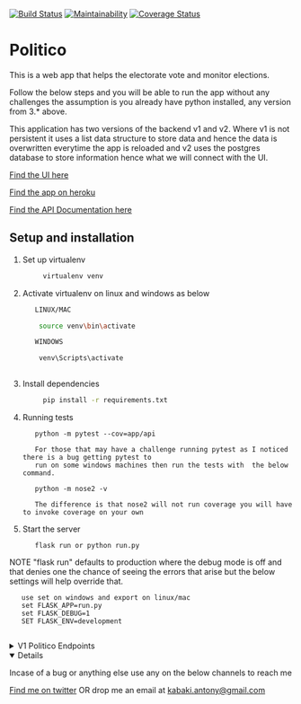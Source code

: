 [![Build Status](https://travis-ci.org/KabakiAntony/Politico.svg?branch=develop)](https://travis-ci.org/KabakiAntony/Politico) [![Maintainability](https://api.codeclimate.com/v1/badges/2520ce3bfae6e8e38329/maintainability)](https://codeclimate.com/github/KabakiAntony/Politico/maintainability) [![Coverage Status](https://coveralls.io/repos/github/KabakiAntony/Politico/badge.svg)](https://coveralls.io/github/KabakiAntony/Politico)

# Politico
 This is a web app that helps the electorate vote and monitor elections.

 Follow the below steps and you will be able to run the app without any challenges 
 the assumption is you already have python installed, any version from 3.* above.

 This application has two versions of the backend v1 and v2. Where v1 is not persistent
 it uses a list data structure to store data and hence the data is overwritten everytime the app
 is reloaded and v2 uses the postgres database to store information hence what we will connect with 
 the UI.

 [Find the UI here](https://kabakiantony.github.io/Politico/UI/)

 [Find the app on heroku](https://v1politico.herokuapp.com/)

 [Find the API Documentation here](https://v1politico.docs.apiary.io)

## Setup and installation

1. Set up virtualenv

   ```bash
        virtualenv venv
   ```

2. Activate virtualenv on linux and windows  as below

   ```bash
      LINUX/MAC

       source venv\bin\activate

      WINDOWS

       venv\Scripts\activate
      
   ```

3. Install dependencies

   ```bash
        pip install -r requirements.txt
   ```


4. Running tests

   ```
      python -m pytest --cov=app/api 

      For those that may have a challenge running pytest as I noticed there is a bug getting pytest to 
      run on some windows machines then run the tests with  the below command. 

      python -m nose2 -v 

      The difference is that nose2 will not run coverage you will have to invoke coverage on your own

   ```

5. Start the server

   ```
      flask run or python run.py 
   ```
 NOTE "flask run" defaults to production where the debug mode is off 
        and that denies one the chance of seeing the errors that arise
        but the below settings will help override that.
   ```
      use set on windows and export on linux/mac
      set FLASK_APP=run.py
      set FLASK_DEBUG=1
      SET FLASK_ENV=development
       
   ``` 

<details>
<summary>V1 Politico Endpoints</summary>

| Method   | Endpoint                              | Description                           |
| -------- | ------------------------------------- | ------------------------------------- |
| `GET`    | `/api/v1/offices`                     | view all offices created by admin     |
| `POST`   | `/api/v1/offices`                     | create a new office                   |
| `GET`    | `/api/v1/offices/<int:office_id>`     | Get a specific office by id           |
| `GET`    | `/api/v1/parties`                     | View all parties created by admin     |
| `POST`   | `/api/v1/parties`                     | create a new party                    |
| `GET`    | `/api/v1/parties/<int:party_id>`      | Get specific party Id                 |
| `PATCH`  | `/api/v1/parties/<int:party_id>/name` | modify a party by name                |
| `PATCH`  | `/api/v1/offices/<int:office_id>/name`| modify an office by name              |
| `DELETE` | `/api/v1/parties/<int:party_id>`      | Delete a party by Id                  |
| `DELETE` | `/api/v1/offices/<int:office_id>`     | Delete a office by Id                 |

</details>

<details open>

Incase of a bug or anything else use any on the below channels to reach me

[Find me on twitter](https://twitter.com/kabakikiarie) OR  drop me an email at kabaki.antony@gmail.com


